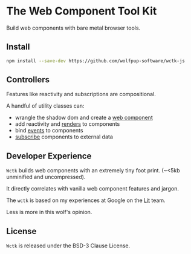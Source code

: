 # The Web Component Tool Kit

Build web components with bare metal browser tools.

## Install

```bash
npm install --save-dev https://github.com/wolfpup-software/wctk-js
```

## Controllers

Features like reactivity and subscriptions are compositional.

A handful of utility classes can:

- wrangle the shadow dom and create a [web component](./docs/web_component.md)
- add reactivity and [renders](./docs/render.md) to components
- bind [events](./docs/events.md) to components
- [subscribe](./docs/subscription.md) components to external data

## Developer Experience

`Wctk` builds web components with an extremely tiny foot print. (~<5kb unminified and uncompressed).

It directly correlates with vanilla web component features and jargon.

The `wctk` is based on my experiences at Google on the [Lit](https://lit.dev) team.

Less is more in this wolf's opinion.

## License

`Wctk` is released under the BSD-3 Clause License.
